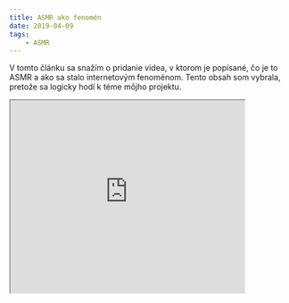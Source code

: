 ```yaml
---
title: ASMR ako fenomén
date: 2019-04-09
tags: 
    - ASMR
---
```


V tomto článku sa snažím o pridanie videa, v ktorom je popísané, čo je to ASMR a ako sa stalo internetovým fenoménom.
Tento obsah som vybrala, pretože sa logicky hodí k téme môjho projektu.

<!DOCTYPE html>
<html>
<body>

<iframe width="420" height="345" src="https://www.youtube.com/embed/DxjfyBEIl7Q">
</iframe>

</body>
</html>
